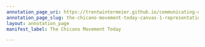 ```yaml
---
annotation_page_uri: https://trentwintermeier.github.io/communicating-us-latine-activism/annotations/the-chicano-movement-today-canvas-1-representation--media--tactics.json
annotation_page_slug: the-chicano-movement-today-canvas-1-representation--media--tactics
layout: annotation_page
manifest_label: The Chicano Movement Today

---
```

